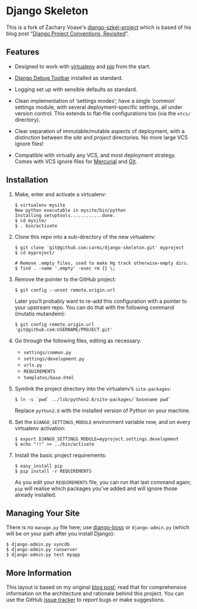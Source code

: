 # Django Skeleton

This is a fork of Zachary Voase's
[django-szkel-project](http://github.com/zacharyvoase/django-zskel-project)
which is based of his blog post “[Django Project Conventions, Revisited][blog
post]”.

## Features

*   Designed to work with [virtualenv][venv] and [pip][pip] from the start.

  [venv]: http://pypi.python.org/pypi/virtualenv
  [pip]: http://pip.openplans.org/

*   [Django Debug Toolbar][] installed as standard.

  [django debug toolbar]: http://github.com/robhudson/django-debug-toolbar

*   Logging set up with sensible defaults as standard.

*   Clean implementation of ‘settings modes’; have a single ‘common’ settings
    module, with several deployment-specific settings, all under version
    control. This extends to flat-file configurations too (via the `etcs/`
    directory).

*   Clear separation of immutable/mutable aspects of deployment, with a
    distinction between the *site* and *project* directories. No more large VCS
    ignore files!

*   Compatible with virtually any VCS, and most deployment strategy. Comes with
    VCS ignore files for [Mercurial][] and [Git][].
  
  [mercurial]: http://mercurial.selenic.com/
  [git]: http://git-scm.com/


## Installation

1.  Make, enter and activate a virtualenv:
    
        $ virtualenv mysite
        New python executable in mysite/bin/python
        Installing setuptools............done.
        $ cd mysite/
        $ . bin/activate

2.  Clone this repo into a sub-directory of the new virtualenv:

        $ git clone 'git@github.com:carmi/django-skeleton.git' myproject
        $ cd myproject/
        
        # Remove .empty files, used to make Hg track otherwise-empty dirs.
        $ find . -name '.empty' -exec rm {} \;

3.  Remove the pointer to the GitHub project:

        $ git config --unset remote.origin.url
    
    Later you’ll probably want to re-add this configuration with a pointer to
    your upstream repo. You can do that with the following command (mutatis
    mutandem):
    
        $ git config remote.origin.url 'git@github.com:USERNAME/PROJECT.git'

4.  Go through the following files, editing as necessary:
    
    *   `settings/common.py`
    *   `settings/development.py`
    *   `urls.py`
    *   `REQUIREMENTS`
    *   `templates/base.html`

5.  Symlink the project directory into the virtualenv’s `site-packages`:

        $ ln -s `pwd` ../lib/python2.6/site-packages/`basename pwd`
    
    Replace `python2.6` with the installed version of Python on your machine.

6.  Set the `DJANGO_SETTINGS_MODULE` environment variable now, and on every
    virtualenv activation:
    
        $ export DJANGO_SETTINGS_MODULE=myproject.settings.development
        $ echo "!!" >> ../bin/activate

7.  Install the basic project requirements:
    
        $ easy_install pip
        $ pip install -r REQUIREMENTS
    
    As you edit your `REQUIREMENTS` file, you can run that last command again;
    `pip` will realise which packages you’ve added and will ignore those already
    installed.


## Managing Your Site

There is no `manage.py` file here; use [django-boss][django-boss] or
`django-admin.py` (which will be on your path after you install Django):

    $ django-admin.py syncdb
    $ django-admin.py runserver
    $ django-admin.py test myapp

  [django-boss]: http://github.com/zacharyvoase/django-boss


## More Information

This layout is based on my original [blog post][]; read that for comprehensive
information on the architecture and rationale behind this project. You can use
the GitHub [issue tracker][] to report bugs or make suggestions.

  [blog post]: http://blog.zacharyvoase.com/2010-02-03-django-project-conventions-revisited
  [issue tracker]: http://github.com/zacharyvoase/django-zskel-project/issues
